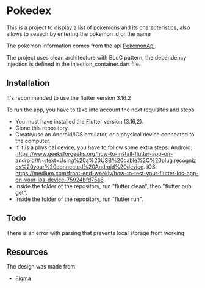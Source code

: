 # Pokedex

This is a project to display a list of pokemons and its characteristics, also allows to seaach by entering the pokemon id or the name

The pokemon information comes from the api [PokemonApi](https://pokeapi.co/).

The project uses clean architecture with BLoC pattern, the dependency injection is defined in the injection_container.dart file.


## Installation

It's recommended to use the flutter version 3.16.2

To run the app, you have to take into account the next requisites and steps:

* You must have installed the Flutter version (3.16,2).
* Clone this repository.
* Create/use an Android/iOS emulator, or a physical device connected to the computer.
* If it is a physical device, you have to follow some extra steps:
	Android: https://www.geeksforgeeks.org/how-to-install-flutter-app-on-android/#:~:text=Using%20a%20USB%20cable%2C%20plug,recognizes%20your%20connected%20Android%20device.
	iOS: https://medium.com/front-end-weekly/how-to-test-your-flutter-ios-app-on-your-ios-device-75924bfd75a8
* Inside the folder of the repository, run "flutter clean", then "flutter pub get".
* Inside the folder of the repository, run "flutter run".


## Todo
There is an error with parsing that prevents local storage from working

## Resources
The design was made from 
- [Figma](https://www.figma.com/file/jIIrEkkQifoCVKLtVoFkK1/Pok%C3%A9dex-(Community)?type=design&mode=design)


